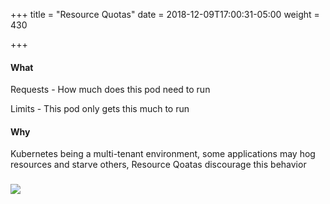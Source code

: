+++
title = "Resource Quotas"
date = 2018-12-09T17:00:31-05:00
weight = 430

+++

#### What

Requests - How much does this pod need to run

Limits - This pod only gets this much to run

#### Why
Kubernetes being a multi-tenant environment, some applications may hog resources and starve others, Resource Qoatas discourage this behavior 


### ![](/intro-k8/images/kubernetes/rq.png) 